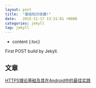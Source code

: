 ```yaml
---
layout: post
title:  "基础知识收藏!"
date:   2015-11-17 13:31:01 +0800
categories: jekyll
tag: jekyll
---
```


* content
{:toc}


First POST build by Jekyll.


文章
------------------------

[HTTPS理论基础及其在Android中的最佳实践](http://blog.csdn.net/iispring/article/details/51615631)


[jekyll]:      http://jekyllrb.com
[jekyll-gh]:   https://github.com/jekyll/jekyll
[jekyll-help]: https://github.com/jekyll/jekyll-help
